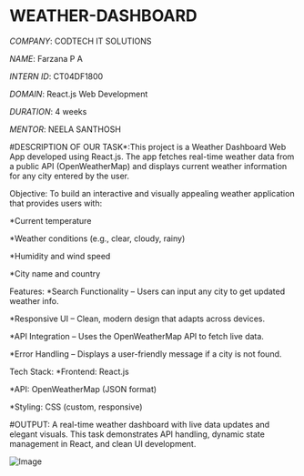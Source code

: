 # WEATHER-DASHBOARD

*COMPANY*: CODTECH IT SOLUTIONS

*NAME*:  Farzana P A

*INTERN ID*: CT04DF1800

*DOMAIN*: React.js Web Development

*DURATION*: 4 weeks

*MENTOR*: NEELA SANTHOSH

#DESCRIPTION OF OUR TASK*:This project is a Weather Dashboard Web App developed using React.js. The app fetches real-time weather data from a public API (OpenWeatherMap) and displays current weather information for any city entered by the user.

Objective:
To build an interactive and visually appealing weather application that provides users with:

*Current temperature

*Weather conditions (e.g., clear, cloudy, rainy)

*Humidity and wind speed

*City name and country

Features:
*Search Functionality – Users can input any city to get updated weather info.

*Responsive UI – Clean, modern design that adapts across devices.

*API Integration – Uses the OpenWeatherMap API to fetch live data.

*Error Handling – Displays a user-friendly message if a city is not found.

Tech Stack:
*Frontend: React.js

*API: OpenWeatherMap (JSON format)

*Styling: CSS (custom, responsive)

#OUTPUT:
A real-time weather dashboard with live data updates and elegant visuals. This task demonstrates API handling, dynamic state management in React, and clean UI development.

![Image](https://github.com/user-attachments/assets/3a077a6c-f12e-4a80-b837-3983bc24bcc5)

